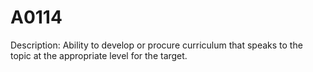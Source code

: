 # A0114
Description: Ability to develop or procure curriculum that speaks to the topic at the appropriate level for the target.
